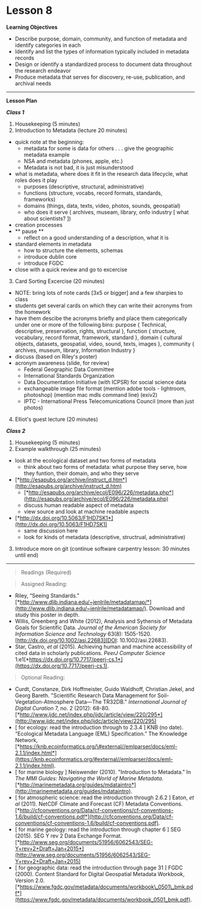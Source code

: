 Lesson 8
========

**Learning Objectives**
  - Describe purpose, domain, community, and function of metadata and identify categories in each
  - Identify and list the types of information typically included in metadata records
  - Design or identify a standardized process to document data throughout the research endeavor
  - Produce metadata that serves for discovery, re-use, publication, and archival needs

---

**Lesson Plan**
  
*__Class 1__*  

1. Housekeeping (5 minutes)
2. Introduction to Metadata (lecture 20 minutes)
  - quick note at the beginning: 
    - metadata for some is data for others . . . give the geographic metadata example
	- NSA and metadata (phones, apple, etc.)
	- Metadata is not bad, it is just misunderstood
  - what is metadata, where does it fit in the research data lifecycle, what roles does it play
    - purposes (descriptive, structural, administrative)
    - functions (structure, vocabs, record formats, standards, frameworks)
    - domains (things, data, texts, video, photos, sounds, geospatial)
    - who does it serve ( archives, museam, library, onfo industry \[ what about scientists? \])
  - creation processes
  - ** pause **
    - reflect on a good understanding of a description, what it is
  - standard elements in metadata
    - how to structure the elements, schemas
    - introduce dublin core
	- introduce FGDC
  - close with a quick review and go to excercise
3. Card Sorting Excercise (20 minutes)
  - NOTE: bring lots of note cards \[3x5 or bigger\] and a few sharpies to class
  - students get several cards on which they can write their acronyms from the homework
  - have them descibe the acronyms briefly and place them categorically under one or more of the following bins: purpose { Technical, descriptive, preservation, rights, structural }, function { structure, vocabulary, record format, framework, standard }, domain { cultural objects, datasets, geospatial, video, sound, texts, images }, community { archives, museum, library, Information Industry }
  - discuss (based on Riley's poster)
  - acronym awareness (slide, for review)
    - Federal Geographic Data Committee
    - International Standards Organization
    - Data Documentation Initiative (with ICPSR) for social science data
    - exchangeable image file format (mention adobe tools - lightroom, photoshop) (mention mac mdls command line) (exiv2)
    - IPTC - International Press Telecomunications Council (more than just photos)
4. Elliot's guest lecture (20 minutes)

*__Class 2__*  

1. Housekeeping (5 minutes)
2. Example walkthrough (25 minutes)
  - look at the ecological dataset and two forms of metadata
    - think about two forms of metadata: what purpose they serve, how they funtion, their domain, and who they serve
  - [*http://esapubs.org/archive/instruct_d.htm*](http://esapubs.org/archive/instruct_d.htm)
    - [*http://esapubs.org/archive/ecol/E096/226/metadata.php*](http://esapubs.org/archive/ecol/E096/226/metadata.php)
    - discuss human readable aspect of metadata
    - view source and look at machine readable aspects
  - [*http://dx.doi.org/10.5063/F1HD7SK1*](http://dx.doi.org/10.5063/F1HD7SK1)
    - same discussion here
    - look for kinds of metadata (descriptive, structrual, administrative)
3. Introduce more on git (continue software carpentry lesson: 30 minutes until end)
  
---

> Readings (Required)

> Assigned Reading:

-   Riley, “Seeing Standards.”
    [*http://www.dlib.indiana.edu/~jenlrile/metadatamap/*](http://www.dlib.indiana.edu/~jenlrile/metadatamap/).
    Download and study this poster in depth.
-   Willis, Greenberg and White (2012), Analysis and Sythensis of Metadata Goals for Scientific Data. *Journal of the American Society for Information Science and Technology* 63(8): 1505-1520. [http://dx.doi.org/10.1002/asi.22683](DOI: 10.1002/asi.22683).
-   Star, Castro, *et al* (2015)*.* Achieving human and machine
    accessibility of cited data in scholarly publications. *PeerJ
    Computer Science* 1:e1[*https://dx.doi.org/10.7717/peerj-cs.1*](https://dx.doi.org/10.7717/peerj-cs.1).

> Optional Reading:

-   Curdt, Constanze, Dirk Hoffmeister, Guido Waldhoff, Christian Jekel,
    and Georg Bareth. "Scientific Research Data Management for
    Soil-Vegetation-Atmosphere Data—The TR32DB." *International Journal
    of Digital Curation* 7, no. 2 (2012): 68-80.[*http://www.ijdc.net/index.php/ijdc/article/view/220/295*](http://www.ijdc.net/index.php/ijdc/article/view/220/295)
-   \[ for ecology: read the introduction through to 2.3.4 \] KNB
    (no date). “Ecological Metadata Language (EML) Specification.” The
    Knowledge Network,
    [*https://knb.ecoinformatics.org/\#external//emlparser/docs/eml-2.1.1/index.html*](https://knb.ecoinformatics.org/#external//emlparser/docs/eml-2.1.1/index.html).
-   \[ for marine biology \] Neiswender (2010). "Introduction to
    Metadata." In *The MMI Guides: Navigating the World of Marine
    Metadata*.
    [*http://marinemetadata.org/guides/mdataintro*](http://marinemetadata.org/guides/mdataintro).
-   \[ for atmospheric science: read the introduction through 2.6.2 \]
    Eaton, *et al* (2011). NetCDF Climate and Forecast (CF)
    Metadata Conventions.
    [*http://cfconventions.org/Data/cf-conventions/cf-conventions-1.6/build/cf-conventions.pdf*](http://cfconventions.org/Data/cf-conventions/cf-conventions-1.6/build/cf-conventions.pdf).
-   \[ for marine geology: read the introduction through chapter 6 \]
    SEG (2015). SEG Y rev 2 Data Exchange Format.
    [*http://www.seg.org/documents/51956/6062543/SEG-Y+rev+2+Draft+Jan+2015*](http://www.seg.org/documents/51956/6062543/SEG-Y+rev+2+Draft+Jan+2015)
-   \[ for geographic data: read the introduction through page 31 \]
    FGDC (2000). Content Standard for Digital Geospatial Metadata
    Workbook, Version 2.0.
    [*https://www.fgdc.gov/metadata/documents/workbook\_0501\_bmk.pdf*](https://www.fgdc.gov/metadata/documents/workbook_0501_bmk.pdf).
